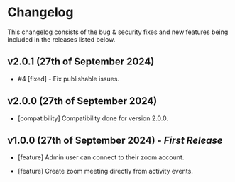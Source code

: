 # Changelog

This changelog consists of the bug & security fixes and new features being included in the releases listed below.

## **v2.0.1 (27th of September 2024)**

* #4 [fixed] - Fix publishable issues.

## **v2.0.0 (27th of September 2024)**

* [compatibility] Compatibility done for version 2.0.0.

## **v1.0.0 (27th of September 2024)** - *First Release*

* [feature] Admin user can connect to their zoom account.

* [feature] Create zoom meeting directly from activity events.
